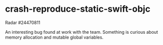 # crash-reproduce-static-swift-objc
Radar #24470811

An interesting bug found at work with the team. Something is curious about memory allocation and mutable global variables.
